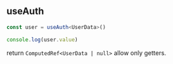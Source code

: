 ## useAuth
```ts
const user = useAuth<UserData>()

console.log(user.value)
```

return `ComputedRef<UserData | null>` allow only getters.